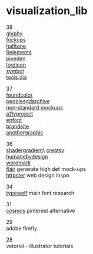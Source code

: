 # visualization_lib

38\
[glyphy](https://glyphy.io) \
[fockups](https://fockups.com) \
[halftone](https://halftone.xoihazard.com) \
[9elements](https://9elements.com) \
[pixeden](https://pixeden.com) \
[lordicon](https://lordicon.com) \
[symbol](https://symbol.wtf) \
[tools dia](https://tools.dia.tv)

37\
[foundcolor](https://foundcolor.co)\
[peoplesgdarchive](https://peoplesgdarchive.org)\
[non-standard mockups](https://products.ls.graphics/longscroll-mockups)\
[a11yproject](https://a11yproject.com)\
[enfont](https://enfont.javierarce.com)\
[brandsite](https://brandsite.design)\
[anothergraphic](https://anothergraphic)

36\
[shadergradient]([https://www.shadergradient.co](https://www.shadergradient.co/customize?animate=on&axesHelper=off&brightness=1.2&cAzimuthAngle=180&cDistance=3.6&cPolarAngle=90&cameraZoom=1&color1=%23ff5005&color2=%23dbba95&color3=%23d0bce1&destination=onCanvas&embedMode=off&envPreset=city&format=gif&fov=45&frameRate=10&gizmoHelper=hide&grain=on&lightType=3d&pixelDensity=1&positionX=-1.4&positionY=0&positionZ=0&range=enabled&rangeEnd=40&rangeStart=0&reflection=0.1&rotationX=0&rotationY=10&rotationZ=50&shader=defaults&type=plane&uDensity=1.3&uFrequency=5.5&uSpeed=0.4&uStrength=4&uTime=0&wireframe=false))\
[creatsy](https://creatsy.com)\
[humanebydesign](https://humanebydesign.com)\
[wordmark](https://wordmark.it)\
[flair](https://flair.ai) generate high def mock-ups\
[httpster](https://httpster.net) web design inspo

34\
[typewolf](https://www.typewolf.com) main font research

31\
[cosmos](https://www.cosmos.so) pinterest alternative 

29\
adobe firefly 

28\
vetorial - illustrator tutorials 



